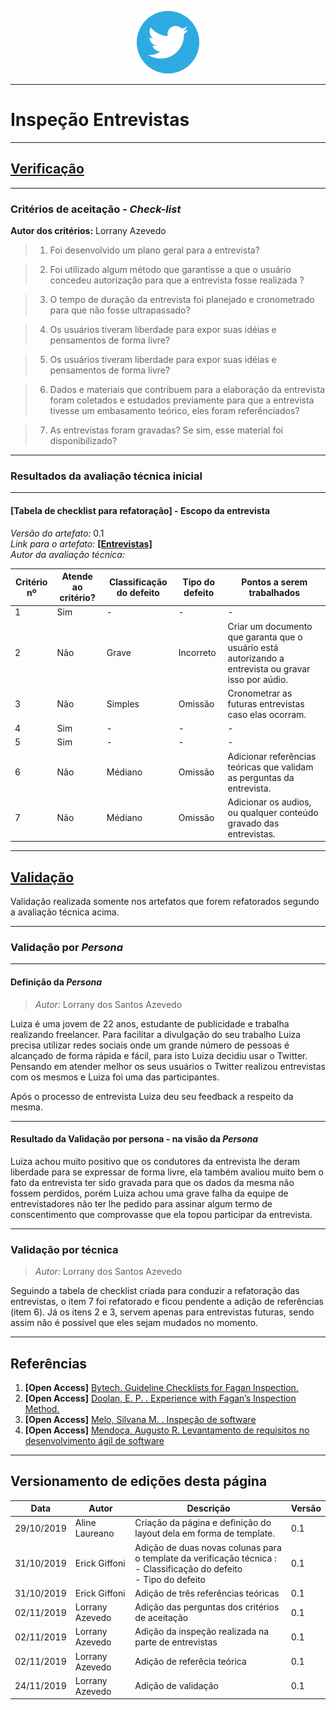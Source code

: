 <span style="margin-left: 40%;">![Twitter Logo](../images/twitter-logo-100px.png)</span>

***

# Inspeção Entrevistas 

***
## <a href="#">**Verificação**</a>

***
### Critérios de aceitação - *Check-list*

**Autor dos critérios:** Lorrany Azevedo</br>

> 1. Foi desenvolvido um plano geral para a entrevista?

> 2. Foi utilizado algum método que garantisse a que o usuário concedeu autorização para que a entrevista fosse realizada ?

> 3. O tempo de duração da entrevista foi planejado e cronometrado para que não fosse ultrapassado?

> 4. Os usuários tiveram liberdade para expor suas idéias e pensamentos de forma livre?

> 5. Os usuários tiveram liberdade para expor suas idéias e pensamentos de forma livre?

> 6. Dados e materiais que contribuem para a elaboração da entrevista foram coletados e estudados previamente para que a entrevista tivesse um embasamento teórico, eles foram referênciados?

> 7. As entrevistas foram gravadas? Se sim, esse material foi disponibilizado?
***
### Resultados da avaliação técnica inicial

***
#### **[Tabela de checklist para refatoração]** - Escopo da entrevista

*Versão do artefato:* 0.1 </br>
*Link para o artefato:* <a href="../../elicitacao/entrevistas/entrevistas">**[Entrevistas]**</a> </br>
*Autor da avaliação técnica:* </br>

| Critério nº | Atende ao critério? | Classificação do defeito | Tipo do defeito | Pontos a serem trabalhados |
|-------------|---------------------|--------------------------|-----------------|----------------------------|
| 1 | Sim | - | - | - |
| 2 | Não | Grave | Incorreto | Criar um documento que garanta que o usuário está autorizando a entrevista ou gravar isso por aúdio. |
| 3 | Não | Simples | Omissão | Cronometrar as futuras entrevistas caso elas ocorram. |
| 4 | Sim | - | - | - |
| 5 | Sim | - | - | - |
| 6 | Não | Médiano | Omissão | Adicionar referências teóricas que validam as perguntas da entrevista. |
| 7 | Não | Médiano | Omissão | Adicionar os audios, ou qualquer conteúdo gravado das entrevistas. |

***
## <a href="#">**Validação**</a>
Validação realizada somente nos artefatos que forem refatorados segundo a avaliação técnica acima.

***
### Validação por *Persona*

***
#### Definição da *Persona*
> *Autor:* Lorrany dos Santos Azevedo</br>

Luiza é uma jovem de 22 anos, estudante de publicidade e trabalha realizando freelancer. Para facilitar a divulgação do seu trabalho Luiza precisa utilizar redes sociais onde um grande número de pessoas é alcançado de forma rápida e fácil, para isto Luiza decidiu usar o Twitter. Pensando em atender melhor os seus usuários o Twitter realizou entrevistas com os mesmos e Luiza foi uma das participantes. 

Após o processo de entrevista Luiza deu seu feedback a respeito da mesma.

***
#### Resultado da Validação por persona - na visão da *Persona*

Luiza achou muito positivo que os condutores da entrevista lhe deram liberdade para se expressar de forma livre, ela também avaliou muito bem o fato da entrevista ter sido gravada para que os dados da mesma não fossem perdidos, porém Luiza achou uma grave falha da equipe de entrevistadores não ter lhe pedido para assinar algum termo de conscentimento que comprovasse que ela topou participar da entrevista.

***
### Validação por técnica
> *Autor:* Lorrany dos Santos Azevedo</br>

Seguindo a tabela de checklist criada para conduzir a refatoração das entrevistas, o item 7 foi refatorado e ficou pendente a adição de referências (item 6). Já os itens 2 e 3, servem apenas para entrevistas futuras, sendo assim não é possível que eles sejam mudados no momento.

***
## Referências

1. **[Open Access]** <a href="https://drive.google.com/file/d/1-s5edQeIR_19rp_6HCpx7FnT7ISrMjgm/view?usp=sharing">Bytech. Guideline Checklists for Fagan Inspection.</a>
2. **[Open Access]** <a href="https://drive.google.com/file/d/1fmFCCYzj997WAo6wD6W9VizzV6lL1Zkh/view?usp=sharing">Doolan, E. P. . Experience with Fagan’s Inspection Method.</a>
3. **[Open Access]** <a href="https://drive.google.com/file/d/1BhBFVn6zKtVn_E6iDeUUsv75rvS1f3Ek/view?usp=sharing">Melo, Silvana M. . Inspeção de software</a>
4. **[Open Access]** <a href="http://www.cpgls.pucgoias.edu.br/7mostra/Artigos/AGRARIAS%20EXATAS%20E%20DA%20TERRA/Levantamento%20de%20requisitos%20no%20desenvolvimento%20ágil%20de%20software.pdf"> Mendoça, Augusto R. Levantamento de requisitos no desenvolvimento ágil de
software</a>

***

## Versionamento de edições desta página
| Data | Autor | Descrição | Versão |
|------|-------|-----------|--------|
| 29/10/2019 | Aline Laureano | Criação da página e definição do layout dela em forma de template. | 0.1 |
| 31/10/2019 | Erick Giffoni | Adição de duas novas colunas para o template da verificação técnica :</br>- Classificação do defeito</br>- Tipo do defeito | 0.1 |
| 31/10/2019 | Erick Giffoni | Adição de três referências teóricas | 0.1 |
| 02/11/2019 | Lorrany Azevedo | Adição das perguntas dos critérios de aceitação | 0.1 | 
| 02/11/2019 | Lorrany Azevedo | Adição da inspeção realizada na parte de entrevistas | 0.1 |
| 02/11/2019 | Lorrany Azevedo | Adição de referêcia teórica | 0.1 |
| 24/11/2019 | Lorrany Azevedo | Adição de validação | 0.1 |
